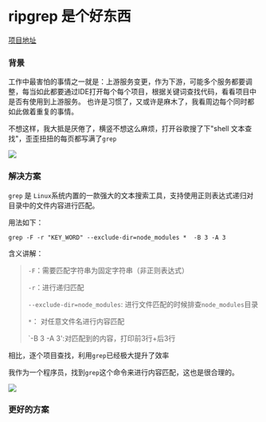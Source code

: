 # ripgrep 是个好东西

[项目地址](https://github.com/BurntSushi/ripgrep)


### 背景

工作中最害怕的事情之一就是：上游服务变更，作为下游，可能多个服务都要调整，每当如此都要通过IDE打开每个每个项目，根据关键词查找代码，看看项目中是否有使用到上游服务。
也许是习惯了，又或许是麻木了，我看周边每个同时都如此做着重复的事情。

不想这样，我大抵是厌倦了，横竖不想这么麻烦，打开谷歌搜了下"shell 文本查找"，歪歪扭扭的每页都写满了`grep`

![](https://fudongdong-statics.oss-cn-beijing.aliyuncs.com/images/20220204/86d986c9244442048c80c9bc46395f65.png?x-oss-process=image/resize,w_800/quality,q_80)



### 解决方案

`grep` 是 `Linux`系统内置的一款强大的文本搜索工具，支持使用正则表达式递归对目录中的文件内容进行匹配。

用法如下：
```shell
grep -F -r "KEY_WORD" --exclude-dir=node_modules *  -B 3 -A 3
```

含义讲解：

> `-F`：需要匹配字符串为固定字符串（非正则表达式）
> 
> `-r`：进行递归匹配
> 
> `--exclude-dir=node_modules`: 进行文件匹配的时候排查`node_modules`目录
> 
> `*`： 对任意文件名进行内容匹配
> 
>  `-B 3 -A 3':对匹配到的内容，打印前3行+后3行

相比，逐个项目查找，利用`grep`已经极大提升了效率

我作为一个程序员，找到`grep`这个命令来进行内容匹配，这也是很合理的。

![](https://fudongdong-statics.oss-cn-beijing.aliyuncs.com/images/20220204/3f713382c9d44784baea3f0252419ab9.png?x-oss-process=image/resize,w_800/quality,q_80)


### 更好的方案
